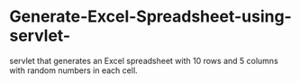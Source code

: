 # Generate-Excel-Spreadsheet-using-servlet-
servlet that generates an Excel spreadsheet with 10 rows and 5 columns with random numbers in each cell.

